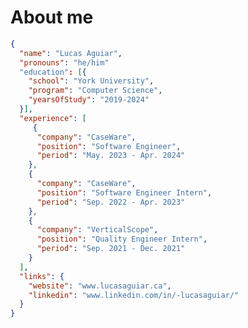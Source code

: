 # About me 
```json
{
  "name": "Lucas Aguiar",
  "pronouns": "he/him"
  "education": [{
    "school": "York University",
    "program": "Computer Science",
    "yearsOfStudy": "2019-2024"
  }],
  "experience": [
     {
      "company": "CaseWare",
      "position": "Software Engineer",
      "period": "May. 2023 - Apr. 2024"
    },
    {
      "company": "CaseWare",
      "position": "Software Engineer Intern",
      "period": "Sep. 2022 - Apr. 2023"
    },
    {
      "company": "VerticalScope",
      "position": "Quality Engineer Intern",
      "period": "Sep. 2021 - Dec. 2021"
    }
  ],
  "links": {
    "website": "www.lucasaguiar.ca",
    "linkedin": "www.linkedin.com/in/-lucasaguiar/"
  }
}
```
<!--
**lucasabr/lucasabr** is a ✨ _special_ ✨ repository because its `README.md` (this file) appears on your GitHub profile.
-->
